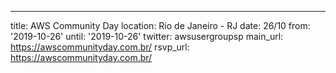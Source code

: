 ---
title: AWS Community Day
location: Rio de Janeiro - RJ
date: 26/10
from: '2019-10-26'
until: '2019-10-26'
twitter: awsusergroupsp
main_url: https://awscommunityday.com.br/
rsvp_url: https://awscommunityday.com.br/
